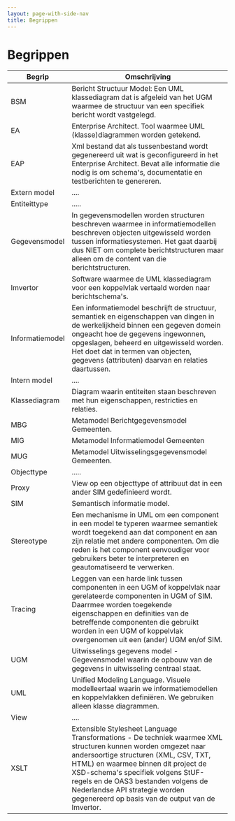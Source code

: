 ```yaml
---
layout: page-with-side-nav
title: Begrippen
---
```

# Begrippen

| Begrip        | Omschrijving  |
| ------------- | ------------- |
| BSM | Bericht Structuur Model: Een UML klassediagram dat  is afgeleid van het UGM waarmee de structuur van een specifiek bericht wordt vastgelegd. |
| EA | Enterprise Architect. Tool waarmee UML (klasse)diagrammen worden getekend. |
| EAP | Xml bestand dat als tussenbestand wordt gegenereerd uit wat is geconfigureerd in het Enterprise Architect. Bevat alle informatie die nodig is om schema's, documentatie en testberichten te genereren. |
| Extern model | .... |
| Entiteittype | ..... |
| Gegevensmodel | In gegevensmodellen worden structuren beschreven waarmee in informatiemodellen beschreven objecten uitgewisseld worden tussen informatiesystemen. Het gaat daarbij dus NIET om complete berichtstructuren maar alleen om de content van die berichtstructuren. |
| Imvertor | Software waarmee de UML klassediagram voor een koppelvlak vertaald worden naar berichtschema's. |
| Informatiemodel | Een informatiemodel beschrijft de structuur, semantiek en eigenschappen van dingen in de werkelijkheid binnen een gegeven domein ongeacht hoe de gegevens ingewonnen, opgeslagen, beheerd en uitgewisseld worden. Het doet dat in termen van objecten, gegevens (attributen) daarvan en relaties daartussen. |
| Intern model | .... |
| Klassediagram | Diagram waarin entiteiten staan beschreven met hun eigenschappen, restricties en relaties. |
| MBG | Metamodel Berichtgegevensmodel Gemeenten. |
| MIG | Metamodel Informatiemodel Gemeenten |
| MUG | Metamodel Uitwisselingsgegevensmodel Gemeenten. |
| Objecttype | ..... |
| Proxy | View op een objecttype of attribuut dat in een ander SIM gedefinieerd wordt. |
| SIM | Semantisch informatie model. |
| Stereotype | Een mechanisme in UML om een component in een model te typeren waarmee semantiek wordt toegekend aan dat component en aan zijn relatie met andere componenten. Om die reden is het component eenvoudiger voor gebruikers beter te interpreteren en geautomatiseerd te verwerken. |
| Tracing | Leggen van een harde link tussen componenten in een UGM of koppelvlak naar gerelateerde componenten in UGM of SIM. Daarrmee worden toegekende eigenschappen en definities van de betreffende componenten die gebruikt worden in een UGM of koppelvlak overgenomen uit een (ander) UGM en/of SIM. |
| UGM | Uitwisselings gegevens model - Gegevensmodel waarin de opbouw van de gegevens in uitwisseling centraal staat. |
| UML | Unified Modeling Language. Visuele modelleertaal waarin we informatiemodellen en koppelvlakken definiëren. We gebruiken alleen klasse diagrammen. |
| View | .... |
| XSLT | Extensible Stylesheet Language Transformations - De techniek waarmee XML structuren kunnen worden omgezet naar andersoortige structuren (XML, CSV, TXT, HTML) en waarmee binnen dit project de XSD-schema's specifiek volgens StUF-regels en de OAS3 bestanden volgens de Nederlandse API strategie worden gegenereerd op basis van de output van de Imvertor. |
